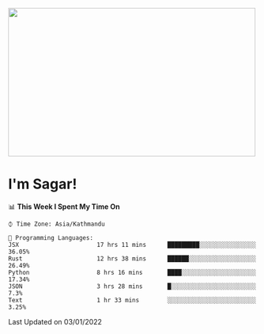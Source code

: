 
<img src="https://media.giphy.com/media/3ornk57KwDXf81rjWM/giphy.gif" width="500" height="300" frameBorder="0" class="giphy-embed" allowFullScreen></img>

#   I'm Sagar!

<!--START_SECTION:waka-->
📊 **This Week I Spent My Time On** 

```text
⌚︎ Time Zone: Asia/Kathmandu

💬 Programming Languages: 
JSX                      17 hrs 11 mins      █████████░░░░░░░░░░░░░░░░   36.05% 
Rust                     12 hrs 38 mins      ██████░░░░░░░░░░░░░░░░░░░   26.49% 
Python                   8 hrs 16 mins       ████░░░░░░░░░░░░░░░░░░░░░   17.34% 
JSON                     3 hrs 28 mins       █░░░░░░░░░░░░░░░░░░░░░░░░   7.3% 
Text                     1 hr 33 mins        ░░░░░░░░░░░░░░░░░░░░░░░░░   3.25%

```


 Last Updated on 03/01/2022
<!--END_SECTION:waka-->
